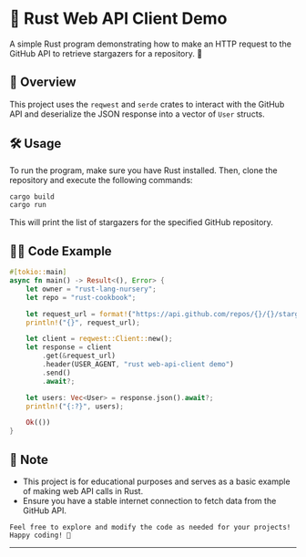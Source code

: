 # 🚀 Rust Web API Client Demo

A simple Rust program demonstrating how to make an HTTP request to the GitHub API to retrieve stargazers for a repository. 🦀

## 📖 Overview

This project uses the `reqwest` and `serde` crates to interact with the GitHub API and deserialize the JSON response into a vector of `User` structs.

## 🛠️ Usage

To run the program, make sure you have Rust installed. Then, clone the repository and execute the following commands:

```bash
cargo build
cargo run
```

This will print the list of stargazers for the specified GitHub repository.

## 🧑‍💻 Code Example

```rust
#[tokio::main]
async fn main() -> Result<(), Error> {
    let owner = "rust-lang-nursery";
    let repo = "rust-cookbook";

    let request_url = format!("https://api.github.com/repos/{}/{}/stargazers", owner, repo);
    println!("{}", request_url);

    let client = reqwest::Client::new();
    let response = client
        .get(&request_url)
        .header(USER_AGENT, "rust web-api-client demo")
        .send()
        .await?;

    let users: Vec<User> = response.json().await?;
    println!("{:?}", users);

    Ok(())
}
```

## 🚨 Note

- This project is for educational purposes and serves as a basic example of making web API calls in Rust.
- Ensure you have a stable internet connection to fetch data from the GitHub API.
```
Feel free to explore and modify the code as needed for your projects! Happy coding! 🎉
```

-----------------------------------------------------------------------------------------------------------------------
